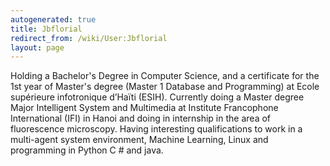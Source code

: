 ```yaml
---
autogenerated: true
title: Jbflorial
redirect_from: /wiki/User:Jbflorial
layout: page
---
```


Holding a Bachelor's Degree in Computer Science, and a certificate for
the 1st year of Master's degree (Master 1 Database and Programming) at
Ecole supérieure infotronique d’Haïti (ESIH). Currently doing a Master
degree Major Intelligent System and Multimedia at Institute Francophone
International (IFI) in Hanoi and doing in internship in the area of
fluorescence microscopy. Having interesting qualifications to work in a
multi-agent system environment, Machine Learning, Linux and programming
in Python C \# and java.
